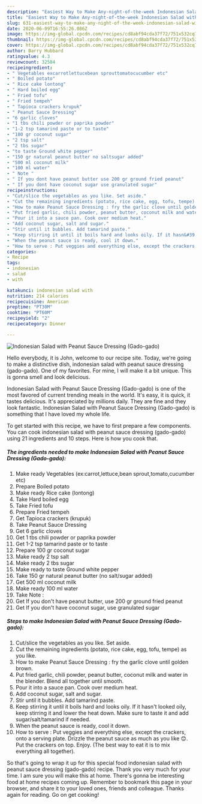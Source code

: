 ```yaml
---
description: "Easiest Way to Make Any-night-of-the-week Indonesian Salad with Peanut Sauce Dressing (Gado-gado)"
title: "Easiest Way to Make Any-night-of-the-week Indonesian Salad with Peanut Sauce Dressing (Gado-gado)"
slug: 631-easiest-way-to-make-any-night-of-the-week-indonesian-salad-with-peanut-sauce-dressing-gado-gado
date: 2020-06-09T16:55:26.086Z
image: https://img-global.cpcdn.com/recipes/cd8abf94cda37f72/751x532cq70/indonesian-salad-with-peanut-sauce-dressing-gado-gado-recipe-main-photo.jpg
thumbnail: https://img-global.cpcdn.com/recipes/cd8abf94cda37f72/751x532cq70/indonesian-salad-with-peanut-sauce-dressing-gado-gado-recipe-main-photo.jpg
cover: https://img-global.cpcdn.com/recipes/cd8abf94cda37f72/751x532cq70/indonesian-salad-with-peanut-sauce-dressing-gado-gado-recipe-main-photo.jpg
author: Barry Hubbard
ratingvalue: 4.3
reviewcount: 32584
recipeingredient:
- " Vegetables excarrotlettucebean sprouttomatocucumber etc"
- " Boiled potato"
- " Rice cake lontong"
- " Hard boiled egg"
- " Fried tofu"
- " Fried tempeh"
- " Tapioca crackers krupuk"
- " Peanut Sauce Dressing"
- "6 garlic cloves"
- "1 tbs chili powder or paprika powder"
- "1-2 tsp tamarind paste or to taste"
- "100 gr coconut sugar"
- "2 tsp salt"
- "2 tbs sugar"
- "to taste Ground white pepper"
- "150 gr natural peanut butter no saltsugar added"
- "500 ml coconut milk"
- "100 ml water"
- " Note "
- " If you dont have peanut butter use 200 gr ground fried peanut"
- " If you dont have coconut sugar use granulated sugar"
recipeinstructions:
- "Cut/slice the vegetables as you like. Set aside."
- "Cut the remaining ingredients (potato, rice cake, egg, tofu, tempe) as you like."
- "How to make Peanut Sauce Dressing : fry the garlic clove until golden brown."
- "Put fried garlic, chili powder, peanut butter, coconut milk and water in the blender. Blend all together until smooth."
- "Pour it into a sauce pan. Cook over medium heat."
- "Add coconut sugar, salt and sugar."
- "Stir until it bubbles. Add tamarind paste."
- "Keep stirring it until it boils hard and looks oily. If it hasn&#39;t looked oily, keep stirring it and lower the heat down. Make sure to taste it and add sugar/salt/tamarind if needed."
- "When the peanut sauce is ready, cool it down."
- "How to serve : Put veggies and everything else, except the crackers, onto a serving plate. Drizzle the peanut sauce as much as you like 😊. Put the crackers on top. Enjoy. (The best way to eat it is to mix everything all together)."
categories:
- Recipe
tags:
- indonesian
- salad
- with

katakunci: indonesian salad with 
nutrition: 214 calories
recipecuisine: American
preptime: "PT30M"
cooktime: "PT60M"
recipeyield: "2"
recipecategory: Dinner

---
```



![Indonesian Salad with Peanut Sauce Dressing (Gado-gado)](https://img-global.cpcdn.com/recipes/cd8abf94cda37f72/751x532cq70/indonesian-salad-with-peanut-sauce-dressing-gado-gado-recipe-main-photo.jpg)

Hello everybody, it is John, welcome to our recipe site. Today, we're going to make a distinctive dish, indonesian salad with peanut sauce dressing (gado-gado). One of my favorites. For mine, I will make it a bit unique. This is gonna smell and look delicious.



Indonesian Salad with Peanut Sauce Dressing (Gado-gado) is one of the most favored of current trending meals in the world. It's easy, it is quick, it tastes delicious. It's appreciated by millions daily. They are fine and they look fantastic. Indonesian Salad with Peanut Sauce Dressing (Gado-gado) is something that I have loved my whole life.


To get started with this recipe, we have to first prepare a few components. You can cook indonesian salad with peanut sauce dressing (gado-gado) using 21 ingredients and 10 steps. Here is how you cook that.

<!--inarticleads1-->

##### The ingredients needed to make Indonesian Salad with Peanut Sauce Dressing (Gado-gado):

1. Make ready  Vegetables (ex:carrot,lettuce,bean sprout,tomato,cucumber etc)
1. Prepare  Boiled potato
1. Make ready  Rice cake (lontong)
1. Take  Hard boiled egg
1. Take  Fried tofu
1. Prepare  Fried tempeh
1. Get  Tapioca crackers (krupuk)
1. Take  Peanut Sauce Dressing
1. Get 6 garlic cloves
1. Get 1 tbs chili powder or paprika powder
1. Get 1-2 tsp tamarind paste or to taste
1. Prepare 100 gr coconut sugar
1. Make ready 2 tsp salt
1. Make ready 2 tbs sugar
1. Make ready to taste Ground white pepper
1. Take 150 gr natural peanut butter (no salt/sugar added)
1. Get 500 ml coconut milk
1. Make ready 100 ml water
1. Take  Note :
1. Get  If you don&#39;t have peanut butter, use 200 gr ground fried peanut
1. Get  If you don&#39;t have coconut sugar, use granulated sugar




<!--inarticleads2-->

##### Steps to make Indonesian Salad with Peanut Sauce Dressing (Gado-gado):

1. Cut/slice the vegetables as you like. Set aside.
1. Cut the remaining ingredients (potato, rice cake, egg, tofu, tempe) as you like.
1. How to make Peanut Sauce Dressing : fry the garlic clove until golden brown.
1. Put fried garlic, chili powder, peanut butter, coconut milk and water in the blender. Blend all together until smooth.
1. Pour it into a sauce pan. Cook over medium heat.
1. Add coconut sugar, salt and sugar.
1. Stir until it bubbles. Add tamarind paste.
1. Keep stirring it until it boils hard and looks oily. If it hasn&#39;t looked oily, keep stirring it and lower the heat down. Make sure to taste it and add sugar/salt/tamarind if needed.
1. When the peanut sauce is ready, cool it down.
1. How to serve : Put veggies and everything else, except the crackers, onto a serving plate. Drizzle the peanut sauce as much as you like 😊. Put the crackers on top. Enjoy. (The best way to eat it is to mix everything all together).




So that's going to wrap it up for this special food indonesian salad with peanut sauce dressing (gado-gado) recipe. Thank you very much for your time. I am sure you will make this at home. There's gonna be interesting food at home recipes coming up. Remember to bookmark this page in your browser, and share it to your loved ones, friends and colleague. Thanks again for reading. Go on get cooking!
